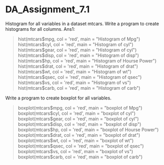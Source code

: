 # DA_Assignment_7.1
Histogram for all variables in a dataset mtcars. Write a program to create histograms for all columns.
Ans1: 
> hist(mtcars$mpg, col = 'red', main = "Histogram of Mpg")
> hist(mtcars$cyl, col = 'red', main = "Histogram of cyl")
> hist(mtcars$gear, col = 'red', main = "Histogram of cyl")
> hist(mtcars$disp, col = 'red', main = "Histogram of disp")
> hist(mtcars$hp, col = 'red', main = "Histogram of Hourse Power")
> hist(mtcars$drat, col = 'red', main = "Histogram of drat")
> hist(mtcars$wt, col = 'red', main = "Histogram of wt")
> hist(mtcars$qsec, col = 'red', main = "Histogram of qsec")
> hist(mtcars$vs, col = 'red', main = "Histogram of vs")
> hist(mtcars$carb, col = 'red', main = "Histogram of carb")

Write a program to create boxplot for all variables.
> boxplot(mtcars$mpg, col = 'red', main = "boxplot of Mpg")
> boxplot(mtcars$cyl, col = 'red', main = "boxplot of cyl")
> boxplot(mtcars$gear, col = 'red', main = "boxplot of cyl")
> boxplot(mtcars$disp, col = 'red', main = "boxplot of disp")
> boxplot(mtcars$hp, col = 'red', main = "boxplot of Hourse Power")
> boxplot(mtcars$drat, col = 'red', main = "boxplot of drat")
> boxplot(mtcars$wt, col = 'red', main = "boxplot of wt")
> boxplot(mtcars$qsec, col = 'red', main = "boxplot of qsec")
> boxplot(mtcars$vs, col = 'red', main = "boxplot of vs")
> boxplot(mtcars$carb, col = 'red', main = "boxplot of carb")
